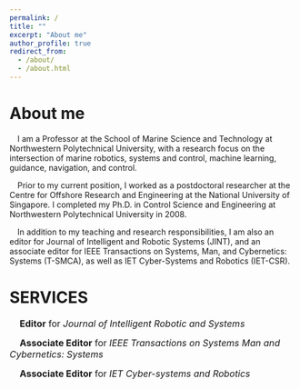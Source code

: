 ```yaml
---
permalink: /
title: ""
excerpt: "About me"
author_profile: true
redirect_from:   
  - /about/
  - /about.html
---
```


<!-- {% include base_path %} -->

About me
======
&emsp;I am a Professor at the School of Marine Science and Technology at Northwestern Polytechnical University, with a research focus on the intersection of marine robotics, systems and control, machine learning, guidance, navigation, and control.

&emsp;Prior to my current position, I worked as a postdoctoral researcher at the Centre for Offshore Research and Engineering at the National University of Singapore. I completed my Ph.D. in Control Science and Engineering at Northwestern Polytechnical University in 2008.

&emsp;In addition to my teaching and research responsibilities, I am also an editor for Journal of Intelligent and Robotic Systems (JINT), and an associate editor for IEEE Transactions on Systems, Man, and Cybernetics: Systems (T-SMCA), as well as IET Cyber-Systems and Robotics (IET-CSR).


<!-- EDUCATION
======
* <font size=3>PhD. in <i>Control Science and Engineering</i>, <b>Northwestern Polytechnical University</b>, <i>2004.09-2008.07</i> </font>
* <font size=3>M.Sc. Eng. in <i>Control Theory and Control Engineering</i>, <b>Northwestern Polytechnical University</b>,  <i>2003.09-2004.07</i></font>
* <font size=3>B.Eng. in <i>Automation</i>, <b>Northwestern Polytechnical University</b>, <i>1999.09-2003.07</i></font>

EXPERIENCE
======
* <font size=3>Professor in <i>School of Marine Science and Technology</i>, <b>Northwestern Polytechnical University</b>, <i>2015.05-Present</i></font>
* <font size=3>Associate Professor in <i>School of Marine Science and Technology</i>, <b>Northwestern Polytechnical University</b>, <i>2010.08-2015.04</i></font>
* <font size=3>Postdoctor in <i>Centre for Offshore Research and Engineering</i>, <b>National University of Singapore</b>, <i>2008.08-2010.08</i></font>

RESEARCH INSTERESTS
======
&emsp;<font size=3>Marine Robots, Systems and Control, Machine Learning, Guidance, Navigation and Control </font> -->

<!-- SELECTED AWARDS
======
1. <font size=3>Rongxin Cui(1/5); <b>Theory and Methods of Cooperative Control for Unmanned Underwater Vehicles</b>; Second Prize of Shaanxi Provincial Natural Science Award; 2021.4 </font>
2. <font size=3>Rongxin Cui(2/4); <b>Intelligent Learning and High-Performance Adaptive Control Theory of Autonomous Systems in Complex and Unknown Environments</b>; First Prize of Natural Science Award of Chinese Association of Automation; 2022 </font>
3. <font size=3>Rongxin Cui(2/4); <b>Integrated Theory of Planning, Learning, and Intelligent Control for Autonomous Systems under Complex Multi-Factor and Performance Constraints</b>; Second Prize of Award for Outstanding Achievement in Scientific Research (Science and Technology) in Institutions of Higher Learning; Ministry of Education; 2022 </font>

SELECTED PUBLICATIONS
======  
1. <font size=3> Lepeng Chen; <b> Rongxin Cui*</b>; Weisheng Yan; Hui Xu; Haiyan Zhao; Haoquan Li; Design and climbing control of an underwater robot for ship hull cleaning, <i>Ocean Engineering</i>, 2023, 274(2): 114024.</font>
2. <font size=3> Feiyu Ma; Weisheng Yan*; Lepeng Chen; <b> Rongxin Cui*</b>; CPG-based motion planning of hybrid underwater hexapod robot for wall climbing and transition, <i>IEEE Robotics and Automation Letters</i>, 7(4): 12299-12306.</font>
3. <font size=3> Ruiqi Mao; <b> Rongxin Cui*</b>; C. L. Philip Chen; Broad learning with reinforcement learning signal feedback: theory and applications, <i>IEEE Transactions on Neural Networks and Learning Systems</i>, 2021, 33(7): 2952-2964.</font>
4. <font size=3> Raja Rout; <b> Rongxin Cui*</b>; Weisheng Yan; Sideslip-compensated guidance-based adaptive neural control of marine surface vessels, <i>IEEE Transactions on Cybernetics</i>, 2020, 52(5): 2860-2871.</font>
5. <font size=3> Raja Rout; <b> Rongxin Cui*</b>; Zhengqing Han; Modified line-of-sight guidance law with adaptive neural network control of underactuated marine vehicles with state and input constraints, <i>IEEE Transactions on Control Systems Technology</i>, 2020, 28(5): 1902-1914.</font>
6. <font size=3> Lepeng Chen; <b> Rongxin Cui*</b>; Chenguang Yang; Weisheng Yan; Adaptive neural network control of underactuated surface vessels with guaranteed transient performance: theory and experimental results, <i>IEEE Transactions on Industrial Electronics</i>, 2020, 67(5): 4024-4035.</font>
7. <font size=3> Xinxin Guo; Weisheng Yan*; <b> Rongxin Cui*</b>; Reinforcement learning-based nearly optimal control for constrained-input partially unknown systems using differentiator, <i>IEEE Transactions on Neural Networks and Learning Systems</i>, 2020, 31(11): 4713-4725.</font>
8. <font size=3> Xinxin Guo; Weisheng Yan*; <b> Rongxin Cui*</b>; Event-triggered reinforcement learning-based adaptive tracking control for completely unknown continuous-time nonlinear systems, <i>IEEE Transactions on Cybernetics</i>, 2019, 50(7): 3231-3242.</font>
9. <font size=3> Xinxin Guo; Weisheng Yan*; <b> Rongxin Cui*</b>; Integral reinforcement learning-based adaptive NN control for continuous-time nonlinear MIMO systems with unknown control directions, <i>IEEE Transactions on Systems, Man, and Cybernetics: Systems</i>, 2019, 50(11): 4068-4077.</font>
10. <font size=3> Yong Li; Chenguang Yang*; Weisheng Yan; <b> Rongxin Cui*</b>; Andy Annamalai; Admittance-based adaptive cooperative control for multiple manipulators with output constraints, <i>IEEE Transactions on Neural Networks and Learning Systems</i>, 2019, 30(12): 3621-3632.</font>
11. <font size=3> Yang Li; <b> Rongxin Cui*</b>; Weisheng Yan; Demin Xu; Long-term adaptive informative path planning for scalar field monitoring using cross-entropy optimization, <i>Science China Information Sciences</i>, 2019, 62(5): 1-3.</font>
12. <font size=3> Chenguang Yang*; Chuize Chen; Wei He; <b> Rongxin Cui*</b>;Zhijun Li; Robot learning system based on adaptive neural control and dynamic movement primitives, <i>IEEE Transactions on Neural Networks and Learning Systems</i>, 2019,30(3): 777-787.</font>
13. <font size=3> Hu Xiao; <b> Rongxin Cui*</b>; Demin Xu; A sampling-based bayesian approach for cooperative multiagent online search With resource constraints, <i>IEEE Transactions on Cybernetics</i>, 2018, 48(6): 1773-1785.</font>
14. <font size=3> <b> Rongxin Cui*</b>; Chenguang Yang; Yang Li; Sanjay Sharma; Adaptive neural network control of AUVs with control input nonlinearities using reinforcement learning, <i>IEEE Transactions on Systems Man Cybernetics-Systems</i>, 2017, 47(6): 1019-1029.</font>
15. <font size=3> <b> Rongxin Cui*</b>; Lepeng Chen; Chenguang Yang; Mou Chen; Extended state observer-based in tegral sliding mode control for an underwater robot with unknown disturbances and uncertain nonlinearities, <i>IEEE Transactions on Industrial Electronics</i>, 2017, 64(8): 6785-6795.</font>
16. <font size=3> <b> Rongxin Cui*</b>; Yang Li, Weisheng Yan; Mutual information-based multi-AUV path planning for scalar field sampling using multidimensional RRT*, <i>IEEE Transactions on Systems, Man, and Cybernetics: Systems</i>, 2016, 46(7): 993-1004.</font>
17. <font size=3> <b> Rongxin Cui*</b>; Bo Gao; Ji Guo;Pareto-optimal coordination of multiple robots with safety guarantees, <i>Autonomous Robots</i>, 2012, 32(3): 189-205.</font>
18. <font size=3> <b> Rongxin Cui*</b>; Shuzhi Sam Ge*; Bernard Voon Ee How; Yoo Sang Choo; Leader-follower formation control of underactuated autonomous underwater vehicles, <i>Ocean Engineering</i>, 2010, 37(17-18): 1491-1502.</font>

SELECTED RECENT PROJECTS-ONLY LISTS ONES THAT CAN BE PUBLICLY DISCLOSED
======
1. <font size=3> <b> Modelling and Control of Unmanned Remotely Operated Vehicle for Marine Object Salvage</b>; NSFC, U22A2066, 2023.01-2026.12, RMB2,530,000,&emsp;<b>PI</b></font>
2. <font size=3> <b> Autonomous Perception and Decision of Amphibious Robots</b>;  NSFC, U1813225, 2019.01- 2022.12. RMB2,900,000,&emsp;<b>PI</b></font>
3. <font size=3> <b> Bridge Underwater Structure Inspection Robot</b>; National Key Research and Development Program of China, 2019YFB1310402, 2019.12-2022.11. RMB1,980,000,&emsp;<b>PI</b></font>
4. <font size=3> <b> Underwater Structure Inspection Robot</b>; Key Research and Development Program of Shaanxi Province, 2022ZDLGY0305, 2022.01-2024.12. RMB800,000&emsp;<b>PI</b></font>
 -->

SERVICES
======
&emsp;<font size=3><b> Editor</b> for <i>Journal of Intelligent Robotic and Systems</i></font>

&emsp;<font size=3><b> Associate Editor</b> for <i> IEEE Transactions on Systems Man and Cybernetics: Systems</i></font>

&emsp;<font size=3><b> Associate Editor</b> for <i>IET Cyber-systems and Robotics</i></font>
